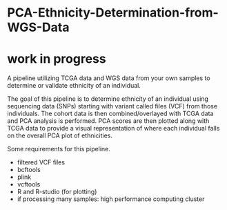 # PCA-Ethnicity-Determination-from-WGS-Data
# work in progress
A pipeline utilizing TCGA data and WGS data from your own samples to determine or validate ethnicity of an individual.

The goal of this pipeline is to determine ethnicity of an individual using sequencing data (SNPs) starting with variant called files (VCF) from those individuals. The cohort data is then combined/overlayed with TCGA data and PCA analysis is performed. PCA scores are then plotted along with TCGA data to provide a visual representation of where each individual falls on the overall PCA plot of ethnicities.

Some requirements for this pipeline.
- filtered VCF files 
- bcftools
- plink
- vcftools
- R and R-studio (for plotting)
- if processing many samples: high performance computing cluster
